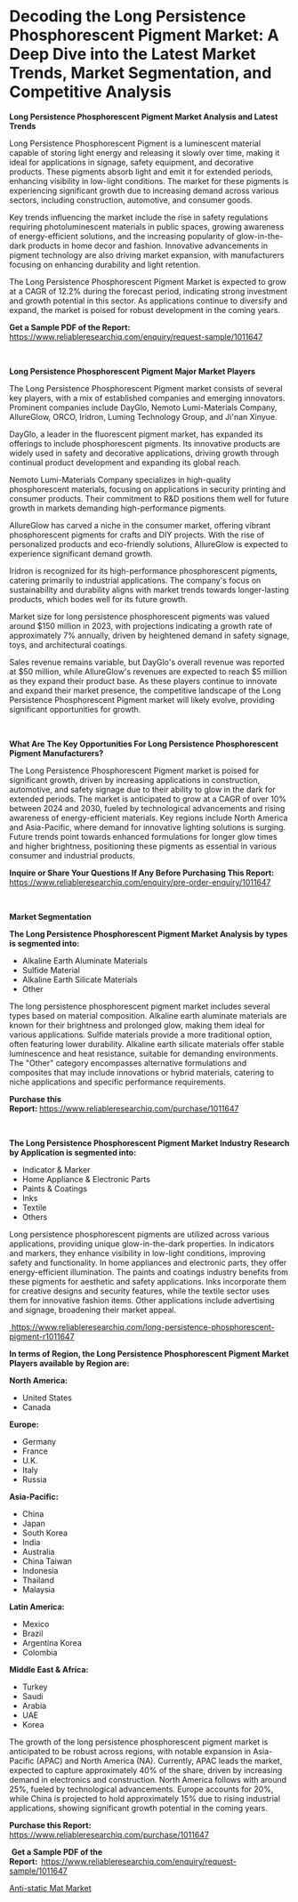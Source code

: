 <p><h1>Decoding the Long Persistence Phosphorescent Pigment Market: A Deep Dive into the Latest Market Trends, Market Segmentation, and Competitive Analysis</h1></p><p><strong>Long Persistence Phosphorescent Pigment Market Analysis and Latest Trends</strong></p>
<p><p>Long Persistence Phosphorescent Pigment is a luminescent material capable of storing light energy and releasing it slowly over time, making it ideal for applications in signage, safety equipment, and decorative products. These pigments absorb light and emit it for extended periods, enhancing visibility in low-light conditions. The market for these pigments is experiencing significant growth due to increasing demand across various sectors, including construction, automotive, and consumer goods. </p><p>Key trends influencing the market include the rise in safety regulations requiring photoluminescent materials in public spaces, growing awareness of energy-efficient solutions, and the increasing popularity of glow-in-the-dark products in home decor and fashion. Innovative advancements in pigment technology are also driving market expansion, with manufacturers focusing on enhancing durability and light retention. </p><p>The Long Persistence Phosphorescent Pigment Market is expected to grow at a CAGR of 12.2% during the forecast period, indicating strong investment and growth potential in this sector. As applications continue to diversify and expand, the market is poised for robust development in the coming years.</p></p>
<p><strong>Get a Sample PDF of the Report:&nbsp;</strong> <a href="https://www.reliableresearchiq.com/enquiry/request-sample/1011647?utm_campaign=2739&utm_medium=2&utm_source=Github&utm_content=ia&utm_term=04042025&utm_id=long-persistence-phosphorescent-pigment">https://www.reliableresearchiq.com/enquiry/request-sample/1011647</a></p>
<p>&nbsp;</p>
<p><strong>Long Persistence Phosphorescent Pigment Major Market Players</strong></p>
<p><p>The Long Persistence Phosphorescent Pigment market consists of several key players, with a mix of established companies and emerging innovators. Prominent companies include DayGlo, Nemoto Lumi-Materials Company, AllureGlow, ORCO, Iridron, Luming Technology Group, and Ji'nan Xinyue.</p><p>DayGlo, a leader in the fluorescent pigment market, has expanded its offerings to include phosphorescent pigments. Its innovative products are widely used in safety and decorative applications, driving growth through continual product development and expanding its global reach.</p><p>Nemoto Lumi-Materials Company specializes in high-quality phosphorescent materials, focusing on applications in security printing and consumer products. Their commitment to R&D positions them well for future growth in markets demanding high-performance pigments.</p><p>AllureGlow has carved a niche in the consumer market, offering vibrant phosphorescent pigments for crafts and DIY projects. With the rise of personalized products and eco-friendly solutions, AllureGlow is expected to experience significant demand growth.</p><p>Iridron is recognized for its high-performance phosphorescent pigments, catering primarily to industrial applications. The company's focus on sustainability and durability aligns with market trends towards longer-lasting products, which bodes well for its future growth.</p><p>Market size for long persistence phosphorescent pigments was valued around $150 million in 2023, with projections indicating a growth rate of approximately 7% annually, driven by heightened demand in safety signage, toys, and architectural coatings.</p><p>Sales revenue remains variable, but DayGlo's overall revenue was reported at $50 million, while AllureGlow's revenues are expected to reach $5 million as they expand their product base. As these players continue to innovate and expand their market presence, the competitive landscape of the Long Persistence Phosphorescent Pigment market will likely evolve, providing significant opportunities for growth.</p></p>
<p>&nbsp;</p>
<p><strong>What Are The Key Opportunities For Long Persistence Phosphorescent Pigment Manufacturers?</strong></p>
<p><p>The Long Persistence Phosphorescent Pigment market is poised for significant growth, driven by increasing applications in construction, automotive, and safety signage due to their ability to glow in the dark for extended periods. The market is anticipated to grow at a CAGR of over 10% between 2024 and 2030, fueled by technological advancements and rising awareness of energy-efficient materials. Key regions include North America and Asia-Pacific, where demand for innovative lighting solutions is surging. Future trends point towards enhanced formulations for longer glow times and higher brightness, positioning these pigments as essential in various consumer and industrial products.</p></p>
<p><strong>Inquire or Share Your Questions If Any Before Purchasing This Report:</strong> <a href="https://www.reliableresearchiq.com/enquiry/pre-order-enquiry/1011647?utm_campaign=2739&utm_medium=2&utm_source=Github&utm_content=ia&utm_term=04042025&utm_id=long-persistence-phosphorescent-pigment">https://www.reliableresearchiq.com/enquiry/pre-order-enquiry/1011647</a></p>
<p>&nbsp;</p>
<p><strong>Market Segmentation</strong></p>
<p><strong>The Long Persistence Phosphorescent Pigment Market Analysis by types is segmented into:</strong></p>
<p><ul><li>Alkaline Earth Aluminate Materials</li><li>Sulfide Material</li><li>Alkaline Earth Silicate Materials</li><li>Other</li></ul></p>
<p><p>The long persistence phosphorescent pigment market includes several types based on material composition. Alkaline earth aluminate materials are known for their brightness and prolonged glow, making them ideal for various applications. Sulfide materials provide a more traditional option, often featuring lower durability. Alkaline earth silicate materials offer stable luminescence and heat resistance, suitable for demanding environments. The "Other" category encompasses alternative formulations and composites that may include innovations or hybrid materials, catering to niche applications and specific performance requirements.</p></p>
<p><strong>Purchase this Report:&nbsp;</strong><a href="https://www.reliableresearchiq.com/purchase/1011647?utm_campaign=2739&utm_medium=2&utm_source=Github&utm_content=ia&utm_term=04042025&utm_id=long-persistence-phosphorescent-pigment">https://www.reliableresearchiq.com/purchase/1011647</a></p>
<p>&nbsp;</p>
<p><strong>The Long Persistence Phosphorescent Pigment Market Industry Research by Application is segmented into:</strong></p>
<p><ul><li>Indicator & Marker</li><li>Home Appliance & Electronic Parts</li><li>Paints & Coatings</li><li>Inks</li><li>Textile</li><li>Others</li></ul></p>
<p><p>Long persistence phosphorescent pigments are utilized across various applications, providing unique glow-in-the-dark properties. In indicators and markers, they enhance visibility in low-light conditions, improving safety and functionality. In home appliances and electronic parts, they offer energy-efficient illumination. The paints and coatings industry benefits from these pigments for aesthetic and safety applications. Inks incorporate them for creative designs and security features, while the textile sector uses them for innovative fashion items. Other applications include advertising and signage, broadening their market appeal.</p></p>
<p><a href="https://www.reliableresearchiq.com/long-persistence-phosphorescent-pigment-r1011647?utm_campaign=2739&utm_medium=2&utm_source=Github&utm_content=ia&utm_term=04042025&utm_id=long-persistence-phosphorescent-pigment">&nbsp;https://www.reliableresearchiq.com/long-persistence-phosphorescent-pigment-r1011647</a></p>
<p><strong>In terms of Region, the Long Persistence Phosphorescent Pigment Market Players available by Region are:</strong></p>
<p>
    <p> <strong> North America: </strong>
        <ul>
            <li>United States</li>
            <li>Canada</li>
        </ul>
        </p> 
    <p> <strong> Europe: </strong>
        <ul>
            <li>Germany</li>
            <li>France</li>
            <li>U.K.</li>
            <li>Italy</li>
            <li>Russia</li>
        </ul>
        </p> 
    <p> <strong> Asia-Pacific: </strong>
        <ul>
            <li>China</li>
            <li>Japan</li>
            <li>South Korea</li>
            <li>India</li>
            <li>Australia</li>
            <li>China Taiwan</li>
            <li>Indonesia</li>
            <li>Thailand</li>
            <li>Malaysia</li>
        </ul>
        </p> 
    <p> <strong> Latin America: </strong>
        <ul>
            <li>Mexico</li>
            <li>Brazil</li>
            <li>Argentina Korea</li>
            <li>Colombia</li>
        </ul>
        </p> 
    <p> <strong> Middle East & Africa: </strong>
        <ul>
            <li>Turkey</li>
            <li>Saudi</li>
            <li>Arabia</li>
            <li>UAE</li>
            <li>Korea</li>
        </ul>
    </p>
    </p>
<p><p>The growth of the long persistence phosphorescent pigment market is anticipated to be robust across regions, with notable expansion in Asia-Pacific (APAC) and North America (NA). Currently, APAC leads the market, expected to capture approximately 40% of the share, driven by increasing demand in electronics and construction. North America follows with around 25%, fueled by technological advancements. Europe accounts for 20%, while China is projected to hold approximately 15% due to rising industrial applications, showing significant growth potential in the coming years.</p></p>
<p><strong>Purchase this Report: </strong><a href="https://www.reliableresearchiq.com/purchase/1011647?utm_campaign=2739&utm_medium=2&utm_source=Github&utm_content=ia&utm_term=04042025&utm_id=long-persistence-phosphorescent-pigment">https://www.reliableresearchiq.com/purchase/1011647</a></p>
<p>&nbsp;<strong>Get a Sample PDF of the Report:&nbsp;&nbsp;</strong><a href="https://www.reliableresearchiq.com/enquiry/request-sample/1011647?utm_campaign=2739&utm_medium=2&utm_source=Github&utm_content=ia&utm_term=04042025&utm_id=long-persistence-phosphorescent-pigment">https://www.reliableresearchiq.com/enquiry/request-sample/1011647</a></p>
<p><strong></strong></p>
<p><p><a href="https://github.com/saroarmaicky/Market-Research-Report-List-1/blob/main/anti-static-mat-market.md?utm_campaign=2739&utm_medium=2&utm_source=Github&utm_content=ia&utm_term=04042025&utm_id=long-persistence-phosphorescent-pigment">Anti-static Mat Market</a></p></p>
